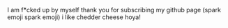I am f*cked up by myself
thank you for subscribing my github page (spark emoji spark emoji)
i like chedder cheese
hoya!

<!---
Evilable/Evilable is a ✨ special ✨ repository because its `README.md` (this file) appears on your GitHub profile.
You can click the Preview link to take a look at your changes.
--->
